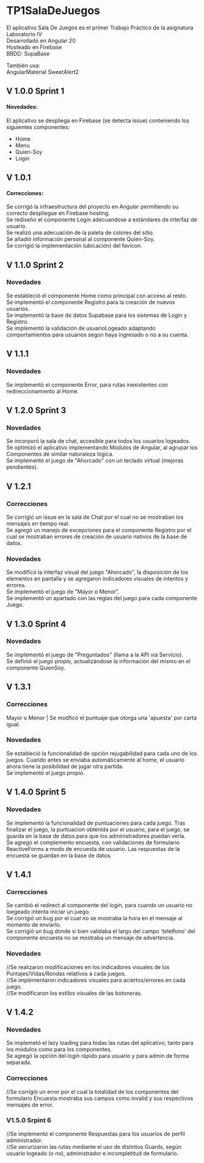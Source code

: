# TP1SalaDeJuegos
El aplicativo Sala De Juegos es el primer Trabajo Práctico de la asignatura Laboratorio IV  
Desarrollado en Angular 20  
Hosteado en Firebase  
BBDD: SupaBase  
  
También usa:  
AngularMaterial
SweetAlert2

## V 1.0.0 Sprint 1
#### Novedades:
El aplicativo se despliega en Firebase (se detecta issue) conteniendo los siguientes componentes:
* Home
* Menu
* Quien-Soy
* Login

## V 1.0.1
#### Correcciones:
Se corrigó la infraestructura del proyecto en Angular permitiendo su correcto despliegue en Firebase hosting.  
Se rediseño el componente Login adecuandose a estándares de interfaz de usuario.  
Se realizó una adecuación de la paleta de colores del sitio.  
Se añadió información personal al componente Quien-Soy.  
Se corrigió la implementación (ubicación) del favicon.

## V 1.1.0 Sprint 2
### Novedades
Se estableció el componente Home como principal con acceso al resto.  
Se implementó el componente Registro para la creación de nuevos usuarios.  
Se implementó la base de datos Supabase para los sistemas de Login y Registro.  
Se implementó la validación de usuarioLogeado adaptando comportamientos para usuarios según haya ingresado o no a su cuenta.  

## V 1.1.1 
### Novedades
Se implementó el componente Error, para rutas inexistentes con redireccionamiento al Home.  

## V 1.2.0 Sprint 3
### Novedades
Se incorporó la sala de chat, accesible para todos los usuarios logeados.  
Se optimizó el aplicativo implementando Módulos de Angular, al agrupar los Componentes de similar naturaleza lógica.  
Se implementó el juego de "Ahorcado" con un teclado virtual (mejoras pendientes).

## V 1.2.1
### Correcciones
Se corrigió un issue en la sala de Chat por el cual no se mostraban los mensajes en tiempo real.  
Se agregó un manejo de excepciones para el componente Registro por el cual se mostraban errores de creación de usuario nativos de la base de datos.

### Novedades
Se modificó la interfaz visual del juego "Ahorcado", la disposición de los elementos en pantalla y se agregaron indicadores visuales de intentos y errores.  
Se implementó el juego de "Mayor o Menor".  
Se implementó un apartado con las reglas del juego para cada componente Juego.  

## V 1.3.0 Sprint 4
### Novedades
Se implementó el juego de "Preguntados" (llama a la API via Servicio).  
Se definió el juego propio, actualizándose la información del mismo en el componente QuienSoy.

## V 1.3.1
### Correcciones
Mayor o Menor | Se modficó el puntuaje que otorga una 'apuesta' por carta igual.

### Novedades
Se estableció la funcionalidad de opción rejugabilidad para cada uno de los juegos. Cuando antes se enviaba automáticamente al home, el usuario ahora tiene la posibilidad de jugar otra partida.  
Se implementó el juego propio.

## V 1.4.0 Sprint 5
### Novedades
Se implementó la funcionalidad de puntuaciones para cada juego. Tras finalizar el juego, la puntuacion obtenida por el usuario, para el juego, se guarda en la base de datos para que los administradores puedan verla.  
Se agregó el complemento encuesta, con validaciones de formulario ReactiveForms a modo de encuesta de usuario. Las respuestas de la encuesta se guardan en la base de datos.

## V 1.4.1
### Correcciones
Se cambió el redirect al componente del login, para cuando un usuario no loegeado intenta iniciar un juego.  
Se corrigió un bug por el cual no se mostraba la hora en el mensaje al momento de enviarlo.  
Se corrigió un bug donde si bien validaba el largo del campo 'teletfono' del componente encuesta no se mostraba un mensaje de advertencia.

### Novedades
//Se realizaron modificaciones en los indicadores visuales de los Puntajes/Vidas/Rondas relativos a cada juegos.  
//Se implementaron indicadores visuales para aciertos/errores en cada juego.  
//Se modificaron los estilos visuales de las botoneras.

## V 1.4.2
### Novedades
Se implemetó el lazy loading para todas las rutas del aplicativo, tanto para los módulos como para los componentes.  
Se agregó la opción del login rápido para usuario y para admin de forma separada.

### Correcciones
//Se corrigió un error por el cual la totalidad de los componentes del formulario Encuesta mostraba sus campos como invalid y sus respectivos mensajes de error.

### V1.5.0  Srpint 6
//Se implementó el componente Respuestas para los usuarios de perfil administrador.  
//Se securizaron las rutas mediante el uso de distintos Guards, según usuario logeado (o no), administrador e incompletitud de formulario.
